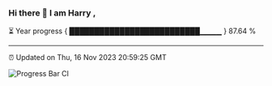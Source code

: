 ### Hi there 👋 I am Harry , 

⏳ Year progress { ██████████████████████████▁▁▁▁ } 87.64 %

---

⏰ Updated on Thu, 16 Nov 2023 20:59:25 GMT

![Progress Bar CI](https://github.com/duykhang68/duykhang68/workflows/Progress%20Bar%20CI/badge.svg)
